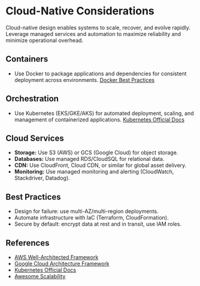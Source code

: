 # Cloud-Native Considerations

Cloud-native design enables systems to scale, recover, and evolve rapidly. Leverage managed services and automation to maximize reliability and minimize operational overhead.

## Containers
- Use Docker to package applications and dependencies for consistent deployment across environments. [Docker Best Practices](https://docs.docker.com/develop/dev-best-practices/)

## Orchestration
- Use Kubernetes (EKS/GKE/AKS) for automated deployment, scaling, and management of containerized applications. [Kubernetes Official Docs](https://kubernetes.io/docs/)

## Cloud Services
- **Storage:** Use S3 (AWS) or GCS (Google Cloud) for object storage.
- **Databases:** Use managed RDS/CloudSQL for relational data.
- **CDN:** Use CloudFront, Cloud CDN, or similar for global asset delivery.
- **Monitoring:** Use managed monitoring and alerting (CloudWatch, Stackdriver, Datadog).

## Best Practices
- Design for failure: use multi-AZ/multi-region deployments.
- Automate infrastructure with IaC (Terraform, CloudFormation).
- Secure by default: encrypt data at rest and in transit, use IAM roles.

## References
- [AWS Well-Architected Framework](https://aws.amazon.com/architecture/well-architected/)
- [Google Cloud Architecture Framework](https://cloud.google.com/architecture/framework)
- [Kubernetes Official Docs](https://kubernetes.io/docs/)
- [Awesome Scalability](https://github.com/binhnguyennus/awesome-scalability)
